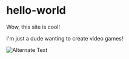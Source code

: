 # hello-world
Wow, this site is cool!

I'm just a dude wanting to create video games!

![Alternate Text](https://i.imgur.com/rgFwsC8.jpg)
